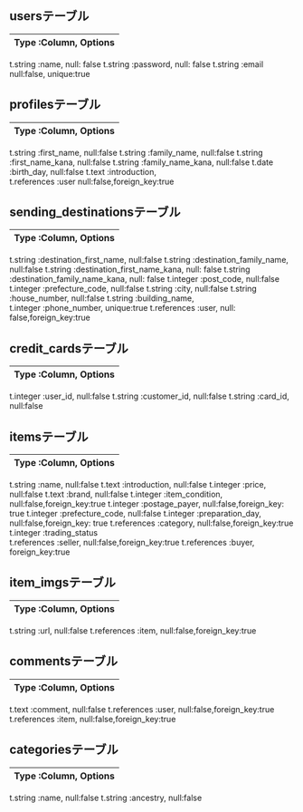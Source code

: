 ## usersテーブル
| Type :Column, Options |
| ----------------------|
t.string :name, null: false
t.string :password, null: false
t.string :email null:false, unique:true



## profilesテーブル
| Type :Column, Options |
| ----------------------|
t.string :first_name,	null:false
t.string :family_name,	null:false
t.string :first_name_kana, null:false
t.string :family_name_kana,	null:false
t.date :birth_day, null:false
t.text :introduction,	
t.references :user null:false,foreign_key:true



## sending_destinationsテーブル
| Type :Column, Options |
| ----------------------|
t.string :destination_first_name,	null:false
t.string :destination_family_name, null:false
t.string :destination_first_name_kana,	null: false
t.string :destination_family_name_kana,	null: false
t.integer :post_code,	null:false
t.integer :prefecture_code,	null:false
t.string :city,	null:false
t.string :house_number,	null:false
t.string :building_name,	
t.integer :phone_number,	unique:true
t.references :user,	null: false,foreign_key:true



## credit_cardsテーブル
| Type :Column, Options |
| ----------------------|
t.integer :user_id,	null:false
t.string :customer_id,	null:false
t.string :card_id,	null:false



## itemsテーブル
| Type :Column, Options |
| ----------------------|
t.string :name, null:false
t.text :introduction, null:false
t.integer :price, null:false
t.text :brand, null:false
t.integer :item_condition, null:false,foreign_key:true
t.integer :postage_payer, null:false,foreign_key: true
t.integer :prefecture_code, null:false
t.integer :preparation_day, null:false,foreign_key: true
t.references :category,	null:false,foreign_key:true
t.integer :trading_status	
t.references :seller, null:false,foreign_key:true
t.references :buyer, foreign_key:true



## item_imgsテーブル
| Type :Column, Options |
| ----------------------|
t.string :url,	null:false
t.references :item,	null:false,foreign_key:true



## commentsテーブル
| Type :Column, Options |
| ----------------------|
t.text :comment, null:false
t.references :user, null:false,foreign_key:true
t.references :item,	null:false,foreign_key:true



## categoriesテーブル
| Type :Column, Options |
| ----------------------|
t.string :name,	null:false
t.string :ancestry,	null:false
